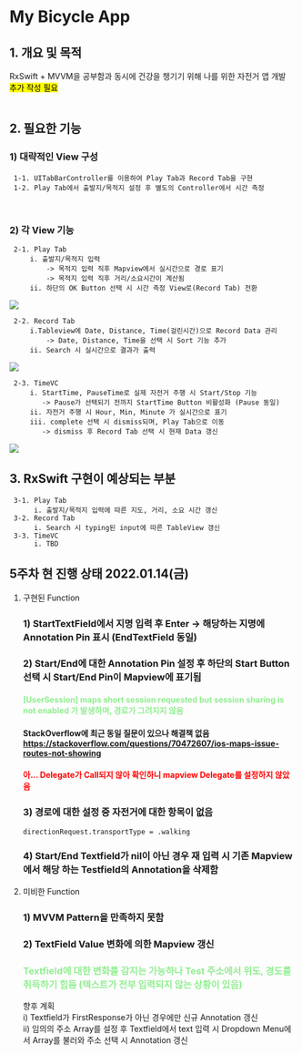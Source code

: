 # My Bicycle App</br>

## 1. 개요 및 목적
RxSwift + MVVM을 공부함과 동시에 건강을 챙기기 위해 나를 위한 자전거 앱 개발</br>
<mark>추가 작성 필요</mark></br>
</br>
## 2. 필요한 기능
### 1) 대략적인 View 구성
     1-1. UITabBarController를 이용하여 Play Tab과 Record Tab을 구현
     1-2. Play Tab에서 출발지/목적지 설정 후 별도의 Controller에서 시간 측정
</br>

### 2) 각 View 기능
     2-1. Play Tab
         i. 출발지/목적지 입력
             -> 목적지 입력 직후 Mapview에서 실시간으로 경로 표기
             -> 목적지 입력 직후 거리/소요시간이 계산됨
         ii. 하단의 OK Button 선택 시 시간 측정 View로(Record Tab) 전환
<img src = "https://github.com/chalie00/MyBicycle/blob/init/Image/playtab.png">
</br>

     2-2. Record Tab
         i.Tableview에 Date, Distance, Time(걸린시간)으로 Record Data 관리
             -> Date, Distance, Time을 선택 시 Sort 기능 추가
         ii. Search 시 실시간으로 결과가 출력
<img src = "https://github.com/chalie00/MyBicycle/blob/init/Image/recordtab.png">
</br>

     2-3. TimeVC
         i. StartTime, PauseTime로 실제 자전거 주행 시 Start/Stop 기능
            -> Pause가 선택되기 전까지 StartTime Button 비활성화 (Pause 동일)
         ii. 자전거 주행 시 Hour, Min, Minute 가 실시간으로 표기
         iii. complete 선택 시 dismiss되며, Play Tab으로 이동
            -> dismiss 후 Record Tab 선택 시 현재 Data 갱신
<img src = "https://github.com/chalie00/MyBicycle/blob/init/Image/timevc.png">

## 3. RxSwift 구현이 예상되는 부분
     3-1. Play Tab
          i. 출발지/목적지 입력에 따른 지도, 거리, 소요 시간 갱신
     3-2. Record Tab
          i. Search 시 typing된 input에 따른 TableView 갱신
     3-3. TimeVC
          i. TBD

 
## 5주차 현 진행 상태 2022.01.14(금)
  1. 구현된 Function</br>
     ### 1) StartTextField에서 지명 입력 후 Enter -> 해당하는 지명에 Annotation Pin 표시 (EndTextField 동일)</br>
     ### 2) Start/End에 대한 Annotation Pin 설정 후 하단의 Start Button 선택 시 Start/End Pin이 Mapview에 표기됨</br>
     #### <span style="color:lightgreen">[UserSession] maps short session requested but session sharing is not enabled 가 발생하며, 경로가 그려지지 않음</span>
     #### StackOverflow에 최근 동일 질문이 있으나 해결책 없음 https://stackoverflow.com/questions/70472607/ios-maps-issue-routes-not-showing
     #### <span style="color:red">아... Delegate가 Call되지 않아 확인하니 mapview Delegate를 설정하지 않았음</span>
     ### 3) 경로에 대한 설정 중 자전거에 대한 항목이 없음
     ```
     directionRequest.transportType = .walking
     ```
     ### 4) Start/End Textfield가 nil이 아닌 경우 재 입력 시 기존 Mapview에서 해당 하는 Testfield의 Annotation을 삭제함
 2. 미비한 Function
    ### 1) MVVM Pattern을 만족하지 못함
    ### 2) TextField Value 변화에 의한 Mapview 갱신
    ### <span style="color:lightgreen">Textfield에 대한 변화를 감지는 가능하나 Test 주소에서 위도, 경도를 취득하기 힘듬 (텍스트가 전부 입력되지 않는 상황이 있음)</span>
    향후 계획</br>
    i) Textfield가 FirstResponse가 아닌 경우에만 신규 Annotation 갱신</br>
    ii) 임의의 주소 Array를 설정 후 Textfield에서 text 입력 시 Dropdown Menu에서 Array를 불러와 주소 선택 시 Annotation 갱신</br>
    


